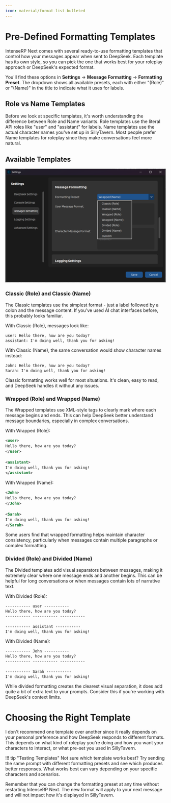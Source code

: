 ```yaml
---
icon: material/format-list-bulleted
---
```


# Pre-Defined Formatting Templates

IntenseRP Next comes with several ready-to-use formatting templates that control how your messages appear when sent to DeepSeek. Each template has its own style, so you can pick the one that works best for your roleplay approach or DeepSeek's expected format.

You'll find these options in **Settings** → **Message Formatting** → **Formatting Preset**. The dropdown shows all available presets, each with either "(Role)" or "(Name)" in the title to indicate what it uses for labels.

## Role vs Name Templates

Before we look at specific templates, it's worth understanding the difference between Role and Name variants. Role templates use the literal API roles like "user" and "assistant" for labels. Name templates use the actual character names you've set up in SillyTavern. Most people prefer Name templates for roleplay since they make conversations feel more natural.

## Available Templates

![Available formatting templates in IntenseRP Next](../images/available-templates.png)

### Classic (Role) and Classic (Name)

The Classic templates use the simplest format - just a label followed by a colon and the message content. If you've used AI chat interfaces before, this probably looks familiar.

With Classic (Role), messages look like:
```
user: Hello there, how are you today?
assistant: I'm doing well, thank you for asking!
```

With Classic (Name), the same conversation would show character names instead:
```
John: Hello there, how are you today?
Sarah: I'm doing well, thank you for asking!
```

Classic formatting works well for most situations. It's clean, easy to read, and DeepSeek handles it without any issues.

### Wrapped (Role) and Wrapped (Name)

The Wrapped templates use XML-style tags to clearly mark where each message begins and ends. This can help DeepSeek better understand message boundaries, especially in complex conversations.

With Wrapped (Role):
```xml
<user>
Hello there, how are you today?
</user>

<assistant>
I'm doing well, thank you for asking!
</assistant>
```

With Wrapped (Name):
```xml
<John>
Hello there, how are you today?
</John>

<Sarah>
I'm doing well, thank you for asking!
</Sarah>
```

Some users find that wrapped formatting helps maintain character consistency, particularly when messages contain multiple paragraphs or complex formatting.

### Divided (Role) and Divided (Name)

The Divided templates add visual separators between messages, making it extremely clear where one message ends and another begins. This can be helpful for long conversations or when messages contain lots of narrative text.

With Divided (Role):
```
----------- user -----------
Hello there, how are you today?
----------- ----------- -----------

----------- assistant -----------
I'm doing well, thank you for asking!
```

With Divided (Name):
```
----------- John -----------
Hello there, how are you today?
----------- ----------- -----------

----------- Sarah -----------
I'm doing well, thank you for asking!
```

While divided formatting creates the clearest visual separation, it does add quite a bit of extra text to your prompts. Consider this if you're working with DeepSeek's context limits.

# Choosing the Right Template

I don't recommend one template over another since it really depends on your personal preference and how DeepSeek responds to different formats. This depends on what kind of roleplay you're doing and how you want your characters to interact, or what pre-set you used in SillyTavern.

!!! tip "Testing Templates"
    Not sure which template works best? Try sending the same prompt with different formatting presets and see which produces better responses. What works best can vary depending on your specific characters and scenarios.

Remember that you can change the formatting preset at any time without restarting IntenseRP Next. The new format will apply to your next message and will not impact how it's displayed in SillyTavern.